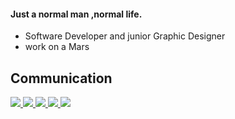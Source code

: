 <h4>Just a normal man ,normal life.</h4>
<ul>
        <li>Software Developer and junior Graphic Designer</li>
        <li>work on a Mars</li>
</ul>  
<h2> Communication </h2>
 <p>

<a href="mailto:omer.tha.krkll@hotmail.com">
<img src="https://user-images.githubusercontent.com/25087769/87174308-a4680f00-c2df-11ea-90b0-5fa1fa76d2f1.png"/>
</a>
<a href="https://www.youtube.com/channel/UCKRLMszdrd09wyvkVwl-SCg">
<img src="https://user-images.githubusercontent.com/25087769/97784839-5fc7f280-1bb2-11eb-8b1f-c17fc54fb428.png"/>
</a>
<a href="https://twitter.com/aspectsiz">
<img src="https://icons.iconarchive.com/icons/limav/flat-gradient-social/24/Twitter-icon.png"/>
</a>
<a href="https://www.behance.net/mertakarakel1">
<img src="https://icons.iconarchive.com/icons/danleech/simple/24/behance-icon.png"/>

<a href="https://www.artstation.com/aspectsiz">
<img src="https://icons.iconarchive.com/icons/raindropmemory/laboratory/24/Art-icon.png"/>
</a>
